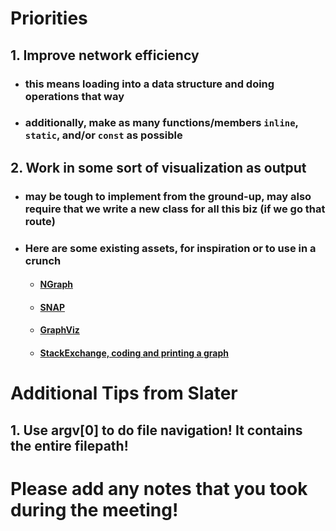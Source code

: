 # Priorities
## 1. Improve network efficiency
- ### this means loading into a data structure and doing operations that way
- ### additionally, make as many functions/members `inline`, `static`, and/or `const` as possible
## 2. Work in some sort of visualization as output
- ### may be tough to implement from the ground-up, may also require that we write a new class for all this biz (if we go that route)
- ### Here are some existing assets, for inspiration or to use in a crunch
	- #### [NGraph](http://math.nist.gov/~RPozo/ngraph/ngraph_index.html)
	- #### [SNAP](https://snap.stanford.edu/snap/)
	- #### [GraphViz](http://www.graphviz.org/)
	- #### [StackExchange, coding and printing a graph](https://codereview.stackexchange.com/questions/36464/coding-and-printing-a-graph)

# Additional Tips from Slater
## 1. Use argv[0] to do file navigation! It contains the entire filepath!

# Please add any notes that you took during the meeting!

